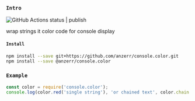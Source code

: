 
### `Intro`
![GitHub Actions status | publish](https://github.com/anzerr/console.color/workflows/publish/badge.svg)

wrap strings it color code for console display

#### `Install`
``` bash
npm install --save git+https://github.com/anzerr/console.color.git
npm install --save @anzerr/console.color
```

### `Example`
``` javascript
const color = require('console.color');
console.log(color.red('single string'), 'or chained text', color.chain.red('red').blue('blue').none('chained with normal text').green('green').toString(), 'done');
```